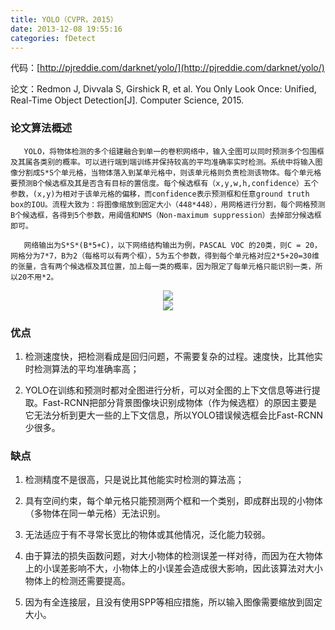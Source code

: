 ```yaml
---
title: YOLO（CVPR，2015）
date: 2013-12-08 19:55:16
categories: fDetect
---
```


<script type="text/javascript" src="http://cdn.mathjax.org/mathjax/latest/MathJax.js?config=default"></script>

代码：[http://pjreddie.com/darknet/yolo/](http://pjreddie.com/darknet/yolo/)

论文：Redmon J, Divvala S, Girshick R, et al. You Only Look Once: Unified, Real-Time Object Detection[J]. Computer Science, 2015. 

### 论文算法概述

       YOLO，将物体检测的多个组建融合到单一的卷积网络中，输入全图可以同时预测多个包围框及其属各类别的概率。可以进行端到端训练并保持较高的平均准确率实时检测。系统中将输入图像分割成S*S个单元格，当物体落入到某单元格中，则该单元格则负责检测该物体。每个单元格要预测B个候选框及其是否含有目标的置信度。每个候选框有（x,y,w,h,confidence）五个参数，(x,y)为相对于该单元格的偏移，而confidence表示预测框和任意ground truth box的IOU。流程大致为：将图像缩放到固定大小（448*448），用网格进行分割，每个网格预测B个候选框，各得到5个参数，用阈值和NMS（Non-maximum suppression）去掉部分候选框即可。

       网络输出为S*S*(B*5+C)，以下网络结构输出为例，PASCAL VOC 的20类，则C = 20，网格分为7*7，B为2（每格可以有两个框），5为五个参数，得到每个单元格对应2*5+20=30维的张量，含有两个候选框及其位置，加上每一类的概率，因为限定了每单元格只能识别一类，所以20不用*2。

<center><img src="{{ site.baseurl }}/images/pdDetect/yolo1.png"></center>

<center><img src="{{ site.baseurl }}/images/pdDetect/yolo2.png"></center>

### 优点

1. 检测速度快，把检测看成是回归问题，不需要复杂的过程。速度快，比其他实时检测算法的平均准确率高；

2. YOLO在训练和预测时都对全图进行分析，可以对全图的上下文信息等进行提取。Fast-RCNN把部分背景图像块识别成物体（作为候选框）的原因主要是它无法分析到更大一些的上下文信息，所以YOLO错误候选框会比Fast-RCNN少很多。

### 缺点

1. 检测精度不是很高，只是说比其他能实时检测的算法高； 

2. 具有空间约束，每个单元格只能预测两个框和一个类别，即成群出现的小物体（多物体在同一单元格）无法识别。
     
3. 无法适应于有不寻常长宽比的物体或其他情况，泛化能力较弱。
      
4. 由于算法的损失函数问题，对大小物体的检测误差一样对待，而因为在大物体上的小误差影响不大，小物体上的小误差会造成很大影响，因此该算法对大小物体上的检测还需要提高。

5. 因为有全连接层，且没有使用SPP等相应措施，所以输入图像需要缩放到固定大小。

